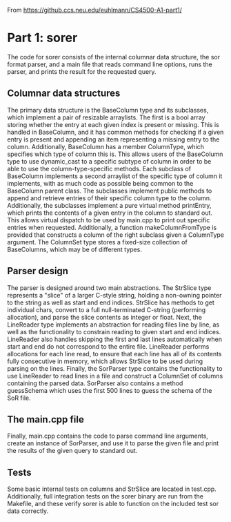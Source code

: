 From https://github.ccs.neu.edu/euhlmann/CS4500-A1-part1/

# Part 1: sorer

The code for sorer consists of the internal columnar data structure, the sor format parser, and a
main file that reads command line options, runs the parser, and prints the result for the requested
query.

## Columnar data structures

The primary data structure is the BaseColumn type and its subclasses, which implement a pair of
resizable arraylists. The first is a bool array storing whether the entry at each given index is
present or missing. This is handled in BaseColumn, and it has common methods for checking if a given
entry is present and appending an item representing a missing entry to the column. Additionally,
BaseColumn has a member ColumnType, which specifies which type of column this is. This allows users
of the BaseColumn type to use dynamic_cast to a specific subtype of column in order to be able to
use the column-type-specific methods. Each subclass of BaseColumn implements a second arraylist of
the specific type of column it implements,
with as much code as possible being common to the BaseColumn parent class. The subclasses implement
public methods to append and retrieve entries of their specific column type to the column.
Additionally, the subclasses implement a pure virtual method printEntry, which prints the contents
of a given entry in the column to standard out. This allows virtual dispatch to be used by main.cpp
to print out specific entries when requested.
Additionally, a function makeColumnFromType is provided that constructs a column of the right
subclass given a ColumnType argument. The ColumnSet type stores a fixed-size collection of
BaseColumns, which may be of different types.

## Parser design

The parser is designed around two main abstractions. The StrSlice type represents a "slice" of a
larger C-style string, holding a non-owning pointer to the string as well as start and end indices.
StrSlice has methods to get individual chars, convert to a full null-terminated C-string (performing
allocation), and parse the slice contents as integer or float.
Next, the LineReader type implements an abstraction for reading files line by line, as well as the
functionality to constrain reading to given start and end indices. LineReader also handles skipping
the first and last lines automatically when start and end do not correspond to the entire file.
LineReader performs allocations for each line read, to ensure that each line has all of its contents
fully consecutive in memory, which allows StrSlice to be used during parsing on the lines. Finally,
the SorParser type contains the functionality to use LineReader to read lines in a file and
construct a ColumnSet of columns containing the parsed data. SorParser also contains a
method guessSchema which uses the first 500 lines to guess the schema of the SoR file.

## The main.cpp file

Finally, main.cpp contains the code to parse command line arguments, create an instance of
SorParser, and use it to parse the given file and print the results of the given query to standard
out.

## Tests
Some basic internal tests on columns and StrSlice are located in test.cpp. Additionally, full
integration tests on the sorer binary are run from the Makefile, and these verify sorer is able to
function on the included test sor data correctly.
